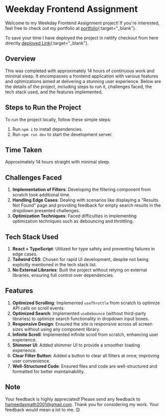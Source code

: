 # Weekday Frontend Assignment

Welcome to my Weekday Frontend Assignment project! If you're interested, feel free to check out my portfolio at [portfolio](https://hameed-portfolio.netlify.app/){:target="_blank"}.

To save your time I have deployed the project in netlify checkout from here directly [deployed Link](https://weekday-frontend.netlify.app/){:target="_blank"}.

## Overview
This was completed with approximately 14 hours of continuous work and minimal sleep. It encompasses a frontend application with various features and optimizations aimed at delivering a stunning user experience. Below are the details of the project, including steps to run it, challenges faced, the tech stack used, and the features implemented.

## Steps to Run the Project
To run the project locally, follow these simple steps:
1. Run `npm i` to install dependencies.
2. Run `npm run dev` to start the development server.

## Time Taken
Approximately 14 hours straight with minimal sleep.

## Challenges Faced
1. **Implementation of Filters**: Developing the filtering component from scratch took additional time.
2. **Handling Edge Cases**: Dealing with scenarios like displaying a "Results Not Found" page and providing feedback for empty search results in the dropdown presented challenges.
3. **Optimization Techniques**: Faced difficulties in implementing optimization techniques such as debouncing and throttling.

## Tech Stack Used
1. **React + TypeScript**: Utilized for type safety and preventing failures in edge cases.
2. **Tailwind CSS**: Chosen for rapid UI development, despite not being explicitly mentioned in the tech stack list.
3. **No External Libraries**: Built the project without relying on external libraries, ensuring full control over dependencies.

## Features
1. **Optimized Scrolling**: Implemented `useThrottle` from scratch to optimize API calls on scroll events.
2. **Optimized Search**: Implemented `useDebounce` (without third-party libraries) to optimize search functionality in dropdown input boxes.
3. **Responsive Design**: Ensured the site is responsive across all screen sizes without using any component library.
4. **Infinite Scroll**: Implemented infinite scroll from scratch, enhancing user experience.
5. **Shimmer UI**: Added shimmer UI to provide a smoother loading experience.
6. **Clear Filter Button**: Added a button to clear all filters at once, improving user convenience.
7. **Well-Structured Code**: Ensured files and code are well-structured and formatted for better maintainability.

## Note
Your feedback is highly appreciated! Please send any feedback to hameedasmath2001@gmail.com. Thank you for considering my work. Your feedback would mean a lot to me. 😊

